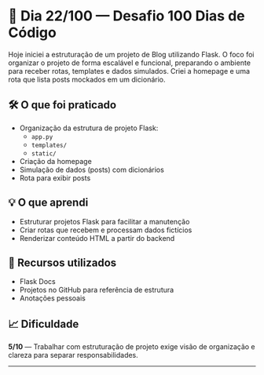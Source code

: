 # 🚀 Dia 22/100 — Desafio 100 Dias de Código

Hoje iniciei a estruturação de um projeto de Blog utilizando Flask. O foco foi organizar o projeto de forma escalável e funcional, preparando o ambiente para receber rotas, templates e dados simulados. Criei a homepage e uma rota que lista posts mockados em um dicionário.

## 🛠️ O que foi praticado

- Organização da estrutura de projeto Flask:
  - `app.py`
  - `templates/`
  - `static/`
- Criação da homepage
- Simulação de dados (posts) com dicionários
- Rota para exibir posts

## 💡 O que aprendi

- Estruturar projetos Flask para facilitar a manutenção
- Criar rotas que recebem e processam dados fictícios
- Renderizar conteúdo HTML a partir do backend

## 📘 Recursos utilizados

- Flask Docs
- Projetos no GitHub para referência de estrutura
- Anotações pessoais

## 📈 Dificuldade

**5/10** — Trabalhar com estruturação de projeto exige visão de organização e clareza para separar responsabilidades.

---
